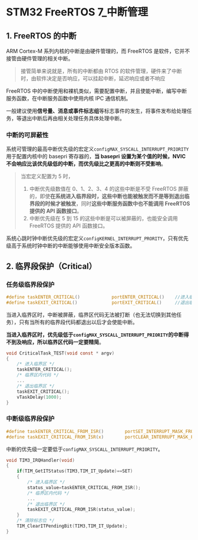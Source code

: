 # STM32 FreeRTOS 7_中断管理

## 1. FreeRTOS 的中断

ARM Cortex-M 系列内核的中断是由硬件管理的，而 FreeRTOS 是软件，它并不接管由硬件管理的相关中断。

> 接管简单来说就是，所有的中断都由 RTOS 的软件管理，硬件来了中断时，由软件决定是否响应，可以挂起中断，延迟响应或者不响应

FreeRTOS 中的中断使用和裸机类似，需要配置中断，并且使能中断，编写中断服务函数，在中断服务函数中使用内核 IPC 通信机制。

一般建议使用**信号量、消息或事件标志组**等标志事件的发生，将事件发布给处理任务，等退出中断后再由相关处理任务具体处理中断。

### 中断的可屏蔽性

系统可管理的最高中断优先级的宏定义`configMAX_SYSCALL_INTERRUPT_PRIORITY `用于配置内核中的 basepri 寄存器的，**当 basepri 设置为某个值的时候，NVIC 不会响应比该优先级低的中断，而优先级比之更高的中断则不受影响**。

> 当宏定义配置为 5 时，
>
> 1. 中断优先级数值在 0、1、2、3、4 的这些中断是不受 FreeRTOS 屏蔽的，即使**在系统进入临界段时，这些中断也能被触发而不是等到退出临界段的时候才被触发**，同时**这些中断服务函数中也不能调用 FreeRTOS 提供的 API 函数接口**。
> 2. 中断优先级在 5 到 15 的这些中断是可以被屏蔽的，也能安全调用 FreeRTOS 提供的 API 函数接口。

系统心跳时钟中断优先级的宏定义`configKERNEL_INTERRUPT_PRORITY`，只有优先级高于系统时钟中断的中断能够使用中断安全版本函数。

## 2. 临界段保护（Critical）

### 任务级临界段保护

```c
#define taskENTER_CRITICAL()            portENTER_CRITICAL() 	//进入临界区
#define taskEXIT_CRITICAL()             portEXIT_CRITICAL()		//退出临界区
```

当进入临界区时，中断被屏蔽，临界区代码无法被打断（也无法切换到其他任务），只有当所有的临界段代码都退出以后才会使能中断。

**当进入临界区时，优先级低于`configMAX_SYSCALL_INTERRUPT_PRIORITY`的中断得不到及响应，所以临界区代码一定要精简**。

```c
void CriticalTask_TEST(void const * argv)
{
    /* 进入临界区 */
	taskENTER_CRITICAL();                                                 
	/* 临界区内代码 */
    ...
    /* 退出临界区 */
	taskEXIT_CRITICAL();                                                
	vTaskDelay(1000);
}
```

### 中断级临界段保护

```c
#define taskENTER_CRITICAL_FROM_ISR()        portSET_INTERRUPT_MASK_FROM_ISR()		//进入临界区
#define taskEXIT_CRITICAL_FROM_ISR(x)        portCLEAR_INTERRUPT_MASK_FROM_ISR(x)	//退出临界区
```

中断的优先级一定要低于`configMAX_SYSCALL_INTERRUPT_PRIORITY`。

```c
void TIM3_IRQHandler(void) 
{
	if(TIM_GetITStatus(TIM3,TIM_IT_Update)==SET) 
	{
        /* 进入临界区 */
		status_value=taskENTER_CRITICAL_FROM_ISR();            
		/* 临界区内代码 */
    	...
        /* 退出临界区 */
		taskEXIT_CRITICAL_FROM_ISR(status_value);              
	}
    /* 清除标志位 */
	TIM_ClearITPendingBit(TIM3,TIM_IT_Update);  
}
```

